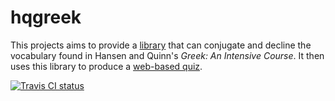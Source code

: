 hqgreek
====

This projects aims to provide a [library](https://avbop.github.io/hqgreek/docs/html/index.html) that can conjugate and decline the vocabulary found in Hansen and Quinn's _Greek: An Intensive Course_.
It then uses this library to produce a [web-based quiz](https://avbop.github.io/hqgreek/).

[![Travis CI status](https://travis-ci.org/avbop/hqgreek.svg?branch=master)](https://travis-ci.org/avbop/hqgreek/)
